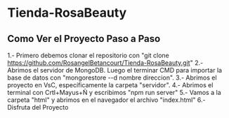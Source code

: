 # Tienda-RosaBeauty

## Como Ver el Proyecto Paso a Paso

1.- Primero debemos clonar el repositorio con "git clone https://github.com/RosangelBetancourt/Tienda-RosaBeauty.git"
2.- Abrimos el servidor de MongoDB. Luego el terminar CMD para importar la base de datos con "mongorestore --d nombre direccion".
3.- Abrimos el proyecto en VsC, específicamente la carpeta "servidor".
4.- Abrimos el terminal con Crtl+Mayus+Ñ y escribimos "npm run server"
5.- Vamos a la carpeta "html" y abrimos en el navegador el archivo "index.html"
6.- Disfruta del Proyecto